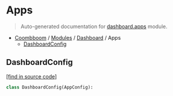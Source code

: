 # Apps

> Auto-generated documentation for [dashboard.apps](..\..\dashboard\apps.py) module.

- [Coombboom](..\README.md#coombboom-index) / [Modules](..\MODULES.md#coombboom-modules) / [Dashboard](index.md#dashboard) / Apps
    - [DashboardConfig](#dashboardconfig)

## DashboardConfig

[[find in source code]](..\..\dashboard\apps.py#L4)

```python
class DashboardConfig(AppConfig):
```
